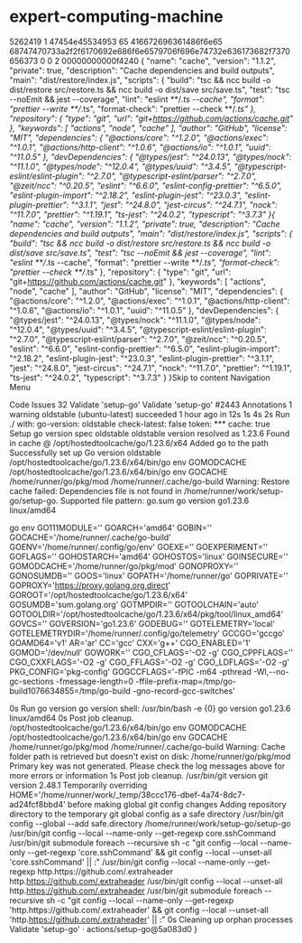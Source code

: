 # expert-computing-machine
5262419 1 47454e45534953 65 416672696361486f6e65 68747470733a2f2f6170692e686f6e6579706f696e74732e636173682f7370656373 0 0 2 00000000000f4240
{
  "name": "cache",
  "version": "1.1.2",
  "private": true,
  "description": "Cache dependencies and build outputs",
  "main": "dist/restore/index.js",
  "scripts": {
    "build": "tsc && ncc build -o dist/restore src/restore.ts && ncc build -o dist/save src/save.ts",
    "test": "tsc --noEmit && jest --coverage",
    "lint": "eslint **/*.ts --cache",
    "format": "prettier --write **/*.ts",
    "format-check": "prettier --check **/*.ts"
  },
  "repository": {
    "type": "git",
    "url": "git+https://github.com/actions/cache.git"
  },
  "keywords": [
    "actions",
    "node",
    "cache"
  ],
  "author": "GitHub",
  "license": "MIT",
  "dependencies": {
    "@actions/core": "^1.2.0",
    "@actions/exec": "^1.0.1",
    "@actions/http-client": "^1.0.6",
    "@actions/io": "^1.0.1",
    "uuid": "^11.0.5"
  },
  "devDependencies": {
    "@types/jest": "^24.0.13",
    "@types/nock": "^11.1.0",
    "@types/node": "^12.0.4",
    "@types/uuid": "^3.4.5",
    "@typescript-eslint/eslint-plugin": "^2.7.0",
    "@typescript-eslint/parser": "^2.7.0",
    "@zeit/ncc": "^0.20.5",
    "eslint": "^6.6.0",
    "eslint-config-prettier": "^6.5.0",
    "eslint-plugin-import": "^2.18.2",
    "eslint-plugin-jest": "^23.0.3",
    "eslint-plugin-prettier": "^3.1.1",
    "jest": "^24.8.0",
    "jest-circus": "^24.7.1",
    "nock": "^11.7.0",
    "prettier": "^1.19.1",
    "ts-jest": "^24.0.2",
    "typescript": "^3.7.3"
  }{
  "name": "cache",
  "version": "1.1.2",
  "private": true,
  "description": "Cache dependencies and build outputs",
  "main": "dist/restore/index.js",
  "scripts": {
    "build": "tsc && ncc build -o dist/restore src/restore.ts && ncc build -o dist/save src/save.ts",
    "test": "tsc --noEmit && jest --coverage",
    "lint": "eslint **/*.ts --cache",
    "format": "prettier --write **/*.ts",
    "format-check": "prettier --check **/*.ts"
  },
  "repository": {
    "type": "git",
    "url": "git+https://github.com/actions/cache.git"
  },
  "keywords": [
    "actions",
    "node",
    "cache"
  ],
  "author": "GitHub",
  "license": "MIT",
  "dependencies": {
    "@actions/core": "^1.2.0",
    "@actions/exec": "^1.0.1",
    "@actions/http-client": "^1.0.6",
    "@actions/io": "^1.0.1",
    "uuid": "^11.0.5"
  },
  "devDependencies": {
    "@types/jest": "^24.0.13",
    "@types/nock": "^11.1.0",
    "@types/node": "^12.0.4",
    "@types/uuid": "^3.4.5",
    "@typescript-eslint/eslint-plugin": "^2.7.0",
    "@typescript-eslint/parser": "^2.7.0",
    "@zeit/ncc": "^0.20.5",
    "eslint": "^6.6.0",
    "eslint-config-prettier": "^6.5.0",
    "eslint-plugin-import": "^2.18.2",
    "eslint-plugin-jest": "^23.0.3",
    "eslint-plugin-prettier": "^3.1.1",
    "jest": "^24.8.0",
    "jest-circus": "^24.7.1",
    "nock": "^11.7.0",
    "prettier": "^1.19.1",
    "ts-jest": "^24.0.2",
    "typescript": "^3.7.3"
  }
}Skip to content
Navigation Menu

Code
Issues
32
Validate 'setup-go'
Validate 'setup-go' #2443
Annotations
1 warning
oldstable (ubuntu-latest)
succeeded 1 hour ago in 12s
1s
4s
2s
Run ./
  with:
    go-version: oldstable
    check-latest: false
    token: ***
    cache: true
Setup go version spec oldstable
oldstable version resolved as 1.23.6
Found in cache @ /opt/hostedtoolcache/go/1.23.6/x64
Added go to the path
Successfully set up Go version oldstable
/opt/hostedtoolcache/go/1.23.6/x64/bin/go env GOMODCACHE
/opt/hostedtoolcache/go/1.23.6/x64/bin/go env GOCACHE
/home/runner/go/pkg/mod
/home/runner/.cache/go-build
Warning: Restore cache failed: Dependencies file is not found in /home/runner/work/setup-go/setup-go. Supported file pattern: go.sum
go version go1.23.6 linux/amd64

go env
  GO111MODULE=''
  GOARCH='amd64'
  GOBIN=''
  GOCACHE='/home/runner/.cache/go-build'
  GOENV='/home/runner/.config/go/env'
  GOEXE=''
  GOEXPERIMENT=''
  GOFLAGS=''
  GOHOSTARCH='amd64'
  GOHOSTOS='linux'
  GOINSECURE=''
  GOMODCACHE='/home/runner/go/pkg/mod'
  GONOPROXY=''
  GONOSUMDB=''
  GOOS='linux'
  GOPATH='/home/runner/go'
  GOPRIVATE=''
  GOPROXY='https://proxy.golang.org,direct'
  GOROOT='/opt/hostedtoolcache/go/1.23.6/x64'
  GOSUMDB='sum.golang.org'
  GOTMPDIR=''
  GOTOOLCHAIN='auto'
  GOTOOLDIR='/opt/hostedtoolcache/go/1.23.6/x64/pkg/tool/linux_amd64'
  GOVCS=''
  GOVERSION='go1.23.6'
  GODEBUG=''
  GOTELEMETRY='local'
  GOTELEMETRYDIR='/home/runner/.config/go/telemetry'
  GCCGO='gccgo'
  GOAMD64='v1'
  AR='ar'
  CC='gcc'
  CXX='g++'
  CGO_ENABLED='1'
  GOMOD='/dev/null'
  GOWORK=''
  CGO_CFLAGS='-O2 -g'
  CGO_CPPFLAGS=''
  CGO_CXXFLAGS='-O2 -g'
  CGO_FFLAGS='-O2 -g'
  CGO_LDFLAGS='-O2 -g'
  PKG_CONFIG='pkg-config'
  GOGCCFLAGS='-fPIC -m64 -pthread -Wl,--no-gc-sections -fmessage-length=0 -ffile-prefix-map=/tmp/go-build1076634855=/tmp/go-build -gno-record-gcc-switches'
  
0s
Run go version
  go version
  shell: /usr/bin/bash -e {0}
go version go1.23.6 linux/amd64
0s
Post job cleanup.
/opt/hostedtoolcache/go/1.23.6/x64/bin/go env GOMODCACHE
/opt/hostedtoolcache/go/1.23.6/x64/bin/go env GOCACHE
/home/runner/go/pkg/mod
/home/runner/.cache/go-build
Warning: Cache folder path is retrieved but doesn't exist on disk: /home/runner/go/pkg/mod
Primary key was not generated. Please check the log messages above for more errors or information
1s
Post job cleanup.
/usr/bin/git version
git version 2.48.1
Temporarily overriding HOME='/home/runner/work/_temp/38ccc176-dbef-4a74-8dc7-ad24fcf8bbd4' before making global git config changes
Adding repository directory to the temporary git global config as a safe directory
/usr/bin/git config --global --add safe.directory /home/runner/work/setup-go/setup-go
/usr/bin/git config --local --name-only --get-regexp core\.sshCommand
/usr/bin/git submodule foreach --recursive sh -c "git config --local --name-only --get-regexp 'core\.sshCommand' && git config --local --unset-all 'core.sshCommand' || :"
/usr/bin/git config --local --name-only --get-regexp http\.https\:\/\/github\.com\/\.extraheader
http.https://github.com/.extraheader
/usr/bin/git config --local --unset-all http.https://github.com/.extraheader
/usr/bin/git submodule foreach --recursive sh -c "git config --local --name-only --get-regexp 'http\.https\:\/\/github\.com\/\.extraheader' && git config --local --unset-all 'http.https://github.com/.extraheader' || :"
0s
Cleaning up orphan processes
Validate 'setup-go' · actions/setup-go@5a083d0
}